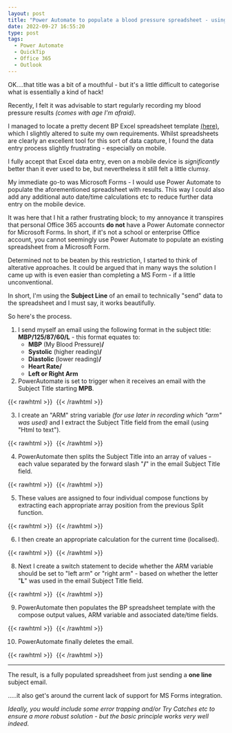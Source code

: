 ```yaml
---
layout: post
title: "Power Automate to populate a blood pressure spreadsheet - using an email subject field!"
date: 2022-09-27 16:55:20
type: post
tags:
  - Power Automate
  - QuickTip
  - Office 365
  - Outlook
---
```



OK....that title was a bit of a mouthful - but it's a little difficult to categorise what is essentially a kind of hack!

Recently, I felt it was advisable to start regularly recording my blood pressure results *(comes with age I'm afraid)*.

I managed to locate a pretty decent BP Excel spreadsheet template [(here)](https://templates.office.com/en-gb/blood-pressure-tracker-tm03986884), which I slightly altered to suite my own requirements.  Whilst spreadsheets are clearly an excellent tool for this sort of data capture, I found the data entry process slightly frustrating - especially on mobile.

I fully accept that Excel data entry, even on a mobile device is *significantly* better than it ever used to be, but nevertheless it still felt a little clumsy.

My immediate go-to was Microsoft Forms - I would use Power Automate to populate the aforementioned spreadsheet with results.  This way I could also add any additional auto date/time calculations etc to reduce further data entry on the mobile device.

It was here that I hit a rather frustrating block; to my annoyance it transpires that personal Office 365 accounts **do not** have a Power Automate connector for Microsoft Forms.  In short, if it's not a school or enterprise Office account, you cannot seemingly use Power Automate to populate an existing spreadsheet from a Microsoft Form.

Determined not to be beaten by this restriction, I started to think of alterative approaches.  It could be argued that in many ways the solution I came up with is even easier than completing a MS Form - if a little unconventional.

In short, I'm using the **Subject Line** of an email to technically "send" data to the spreadsheet and I must say, it works beautifully.

So here's the process.

1. I send myself an email using the following format in the subject title: **MBP/125/87/60/L** - this format equates to:
      * **MBP** (My Blood Pressure)**/**
      * **Systolic** (higher reading)**/**
      * **Diastolic** (lower reading)**/**
      * **Heart Rate/**
      * **Left or Right Arm**
2. PowerAutomate is set to trigger when it receives an email with the Subject Title starting **MPB**.
   
{{< rawhtml >}}
<img
src="data:image/gif;base64,R0lGODlhAQABAIAAAP///wAAACH5BAEAAAAALAAAAAABAAEAAAICRAEAOw=="
data-src="/img/postimg/PAEMail1.png" />
{{< /rawhtml >}}

3. I create an "ARM" string variable *(for use later in recording which "arm" was used)* and I extract the Subject Title field from the email (using "Html to text").
   
{{< rawhtml >}}
<img
src="data:image/gif;base64,R0lGODlhAQABAIAAAP///wAAACH5BAEAAAAALAAAAAABAAEAAAICRAEAOw=="
data-src="/img/postimg/PAEMail2.png" />
{{< /rawhtml >}}

4. PowerAutomate then splits the Subject Title into an array of values - each value separated by the forward slash "**/**" in the email Subject Title field.
   
{{< rawhtml >}}
<img
src="data:image/gif;base64,R0lGODlhAQABAIAAAP///wAAACH5BAEAAAAALAAAAAABAAEAAAICRAEAOw=="
data-src="/img/postimg/PAEMail3.png" />
{{< /rawhtml >}}

5. These values are assigned to four individual compose functions by extracting each appropriate array position from the previous Split function.

{{< rawhtml >}}
<img
src="data:image/gif;base64,R0lGODlhAQABAIAAAP///wAAACH5BAEAAAAALAAAAAABAAEAAAICRAEAOw=="
data-src="/img/postimg/PAEMail4.png" />
{{< /rawhtml >}}


6. I then create an appropriate calculation for the current time (localised).
   
{{< rawhtml >}}
<img
src="data:image/gif;base64,R0lGODlhAQABAIAAAP///wAAACH5BAEAAAAALAAAAAABAAEAAAICRAEAOw=="
data-src="/img/postimg/PAEMail5.png" />
{{< /rawhtml >}}

8. Next I create a switch statement to decide whether the ARM variable should be set to "left arm" or "right arm" - based on whether the letter "**L**" was used in the email Subject Title field.

{{< rawhtml >}}
<img
src="data:image/gif;base64,R0lGODlhAQABAIAAAP///wAAACH5BAEAAAAALAAAAAABAAEAAAICRAEAOw=="
data-src="/img/postimg/PAEMail6.png" />
{{< /rawhtml >}}

9.  PowerAutomate then populates the BP spreadsheet template with the compose output values, ARM variable and associated date/time fields.

{{< rawhtml >}}
<img
src="data:image/gif;base64,R0lGODlhAQABAIAAAP///wAAACH5BAEAAAAALAAAAAABAAEAAAICRAEAOw=="
data-src="/img/postimg/PAEMail7.png" />
{{< /rawhtml >}}

10.  PowerAutomate finally deletes the email.


{{< rawhtml >}}
<img
src="data:image/gif;base64,R0lGODlhAQABAIAAAP///wAAACH5BAEAAAAALAAAAAABAAEAAAICRAEAOw=="
data-src="/img/postimg/PAEMail8.png" />
{{< /rawhtml >}}

---

The result, is a fully populated spreadsheet from just sending a **one line** subject email.

.....it also get's around the current lack of support for MS Forms integration.

*Ideally, you would include some error trapping and/or Try Catches etc to ensure a more robust solution - but the basic principle works very well indeed.*


